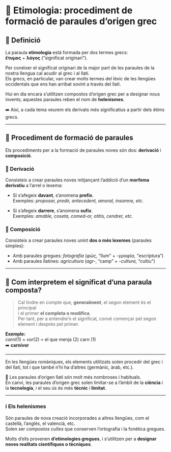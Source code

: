 # 🧬 Etimologia: procediment de formació de paraules d’origen grec

## 📖 Definició

La paraula **etimologia** està formada per dos termes grecs:  
**ἔτυμος** + **λόγος** (“significat originari”).

Per conéixer el significat originari de la major part de les paraules de la nostra llengua cal acudir al grec i al llatí.  
Els grecs, en particular, van crear molts termes del lèxic de les llengües occidentals que ens han arribat sovint a través del llatí.

Hui en dia encara s’utilitzen compostos d’origen grec per a designar nous invents; aquestes paraules reben el nom de **helenismes**.

➡️ Així, a cada tema veurem els derivats més significatius a partir dels ètims grecs.

---

## 🧪 Procediment de formació de paraules

Els procediments per a la formació de paraules noves són dos: **derivació** i **composició**.

### 🔹 Derivació

Consisteix a crear paraules noves mitjançant l’addició d’un **morfema derivatiu** a l’arrel o lexema:

- Si s’afegeix **davant**, s’anomena **prefix**.  
  Exemples: *proposar, predir, antecedent, amoral, insomne, etc.*

- Si s’afegeix **darrere**, s’anomena **sufix**.  
  Exemples: *amable, coseta, comed-or, otitis, cendrer, etc.*

### 🔹 Composició

Consisteix a crear paraules noves unint **dos o més lexemes** (paraules simples):

- Amb paraules gregues: *fotografia* (*φῶς*, “llum” + *-γραφία*, “escriptura”)
- Amb paraules llatines: *agricultura* (*agr-*, “camp” + *-cultura*, “cultiu”)

---

## 🧩 Com interpretem el significat d’una paraula composta?

> Cal tindre en compte que, **generalment**, el segon element és el principal  
> i el primer **el completa o modifica**.  
> Per tant, per a entendre’n el significat, convé començar pel segon element i després pel primer.

**Exemple:**  
*carni*(1) + *vor*(2) = el que menja (2) carn (1)  
➡️ **carnívor**

---

En les llengües romàniques, els elements utilitzats solen procedir del grec i del llatí, tot i que també n’hi ha d’altres (germànic, àrab, etc.).

🧠 Les paraules d’origen llatí són molt més nombroses i habituals.  
En canvi, les paraules d’origen grec solen limitar-se a l’àmbit de la **ciència** i la **tecnologia**, i el seu ús és més **tècnic** i **limitat**.

---

### ℹ️ Els helenismes

Són paraules de nova creació incorporades a altres llengües, com el castellà, l’anglés, el valencià, etc.  
Solen ser *compostos cultes* que conserven l’ortografia i la fonètica gregues.

Molts d’ells provenen **d’etimologies gregues**, i s’utilitzen per a **designar noves realitats científiques o tècniques**.
